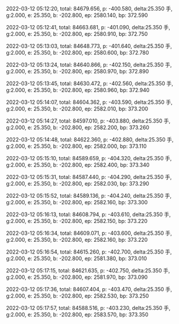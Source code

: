 2022-03-12 05:12:20, total: 84679.656, p: -400.580, delta:25.350 手, g:2.000, e: 25.350, b: -202.800, ep: 2580.140, bp: 372.590

2022-03-12 05:12:41, total: 84663.681, p: -401.090, delta:25.350 手, g:2.000, e: 25.350, b: -202.800, ep: 2580.910, bp: 372.750

2022-03-12 05:13:03, total: 84648.773, p: -401.640, delta:25.350 手, g:2.000, e: 25.350, b: -202.800, ep: 2580.600, bp: 372.780

2022-03-12 05:13:24, total: 84640.866, p: -402.150, delta:25.350 手, g:2.000, e: 25.350, b: -202.800, ep: 2580.970, bp: 372.890

2022-03-12 05:13:45, total: 84630.472, p: -402.560, delta:25.350 手, g:2.000, e: 25.350, b: -202.800, ep: 2580.960, bp: 372.940

2022-03-12 05:14:07, total: 84604.362, p: -403.590, delta:25.350 手, g:2.000, e: 25.350, b: -202.800, ep: 2582.010, bp: 373.200

2022-03-12 05:14:27, total: 84597.010, p: -403.880, delta:25.350 手, g:2.000, e: 25.350, b: -202.800, ep: 2582.200, bp: 373.260

2022-03-12 05:14:48, total: 84622.360, p: -402.880, delta:25.350 手, g:2.000, e: 25.350, b: -202.800, ep: 2582.000, bp: 373.110

2022-03-12 05:15:10, total: 84589.659, p: -404.320, delta:25.350 手, g:2.000, e: 25.350, b: -202.800, ep: 2582.400, bp: 373.340

2022-03-12 05:15:31, total: 84587.440, p: -404.290, delta:25.350 手, g:2.000, e: 25.350, b: -202.800, ep: 2582.030, bp: 373.290

2022-03-12 05:15:52, total: 84589.136, p: -404.240, delta:25.350 手, g:2.000, e: 25.350, b: -202.800, ep: 2582.160, bp: 373.300

2022-03-12 05:16:13, total: 84608.794, p: -403.610, delta:25.350 手, g:2.000, e: 25.350, b: -202.800, ep: 2582.150, bp: 373.220

2022-03-12 05:16:34, total: 84609.071, p: -403.600, delta:25.350 手, g:2.000, e: 25.350, b: -202.800, ep: 2582.160, bp: 373.220

2022-03-12 05:16:54, total: 84615.260, p: -402.700, delta:25.350 手, g:2.000, e: 25.350, b: -202.800, ep: 2581.380, bp: 373.010

2022-03-12 05:17:15, total: 84621.635, p: -402.750, delta:25.350 手, g:2.000, e: 25.350, b: -202.800, ep: 2581.970, bp: 373.090

2022-03-12 05:17:36, total: 84607.404, p: -403.470, delta:25.350 手, g:2.000, e: 25.350, b: -202.800, ep: 2582.530, bp: 373.250

2022-03-12 05:17:57, total: 84588.516, p: -403.230, delta:25.350 手, g:2.000, e: 25.350, b: -202.800, ep: 2583.570, bp: 373.350